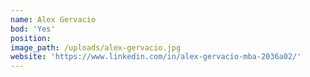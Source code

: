 ```yaml
---
name: Alex Gervacio
bod: 'Yes'
position:
image_path: /uploads/alex-gervacio.jpg
website: 'https://www.linkedin.com/in/alex-gervacio-mba-2036a02/'
---
```


